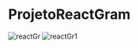 # ProjetoReactGram

![reactGr](https://user-images.githubusercontent.com/24531388/204159768-ff0a24e1-20a0-4808-b599-c93f8705c04a.PNG)
![reactGr1](https://user-images.githubusercontent.com/24531388/204159770-1baf163f-03b4-4a98-95e6-7e8b7c0ad5c2.PNG)
